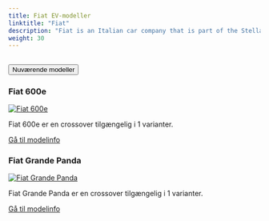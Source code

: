 ```yaml
---
title: Fiat EV-modeller
linktitle: "Fiat"
description: "Fiat is an Italian car company that is part of the Stellantis group, which also includes brands like Peugeot, Citroën, Jeep, Chrysler and Dodge. Fiat is known for its small and compact cars, such as the Fiat 500, Panda and Tipo."
weight: 30
---
```

<!-- markdownlint-disable MD033 -->
<!-- markdownlint-disable MD010 -->


<div class="accordion" id="accordionPanelsStayOpenExample">
    <div class="accordion-item">
        <h2 class="accordion-header">
            <button class="accordion-button" type="button" data-bs-toggle="collapse" data-bs-target="#panelsStayOpen-collapseOne" aria-expanded="true" aria-controls="panelsStayOpen-collapseOne">
                        Nuværende modeller
            </button>
        </h2>
        <div id="panelsStayOpen-collapseOne" class="accordion-collapse collapse show">
            <div class="accordion-body">
    <div class="container p-3 mb-4 bg-body-tertiary rounded border">
        <h3>Fiat 600e</h3>
        <div class="row">
            <div class="col col-12 col-md-6">
                <a href="600e">
                    <img src="https://media.evkx.net/multimedia/models/fiat/600e/600e/main_1_st.jpg" class="img-fluid" alt="Fiat 600e" >
                </a>
            </div>
            <div class="col col-12 col-md-6"><p>
Fiat 600e er en crossover tilgængelig i 1 varianter.
</p>
	<a href="600e/" class="btn btn-outline-primary" role="button">Gå til modelinfo</a>
		</div>
	</div>
</div>
    <div class="container p-3 mb-4 bg-body-tertiary rounded border">
        <h3>Fiat Grande Panda</h3>
        <div class="row">
            <div class="col col-12 col-md-6">
                <a href="grande_panda">
                    <img src="https://media.evkx.net/multimedia/models/fiat/grande_panda/grande_panda/main_1_st.jpg" class="img-fluid" alt="Fiat Grande Panda" >
                </a>
            </div>
            <div class="col col-12 col-md-6"><p>
Fiat Grande Panda er en crossover tilgængelig i 1 varianter.
</p>
	<a href="grande_panda/" class="btn btn-outline-primary" role="button">Gå til modelinfo</a>
		</div>
	</div>
</div>
        </div>
    </div>
</div></div>
